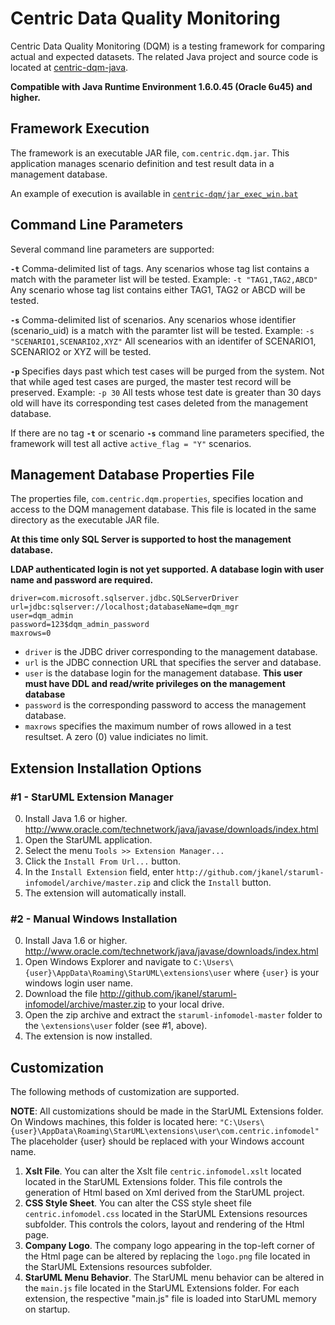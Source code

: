 # Centric Data Quality Monitoring

Centric Data Quality Monitoring (DQM) is a  testing framework for comparing actual and expected datasets. The related Java project and source code is located at [centric-dqm-java](http://github.com/jkanel/centric-dqm-java).

**Compatible with Java Runtime Environment 1.6.0.45 (Oracle 6u45) and higher.**

## Framework Execution
The framework is an executable JAR file, ```com.centric.dqm.jar```.  This application manages scenario definition and test result data in a management database.

An example of execution is available in [```centric-dqm/jar_exec_win.bat```](https://github.com/jkanel/centric-dqm/blob/master/jar_exec_win.bat)

## Command Line Parameters
Several command line parameters are supported:

**```-t```** Comma-delimited list of tags.  Any scenarios whose tag list contains a match with the parameter list will be tested. Example: ```-t "TAG1,TAG2,ABCD"```  Any scenario whose tag list contains either TAG1, TAG2 or ABCD will be tested.

**```-s```** Comma-delimited list of scenarios.  Any scenarios whose identifier (scenario_uid) is a match with the paramter list will be tested.  Example: ```-s "SCENARIO1,SCENARIO2,XYZ"```  All scenearios with an identifer of SCENARIO1, SCENARIO2 or XYZ will be tested.

**```-p```** Specifies days past which test cases will be purged from the system.  Not that while aged test cases are purged, the master test record will be preserved. Example: ```-p 30```  All tests whose test date is greater than 30 days old will have its corresponding test cases deleted from the management database.

If there are no tag **```-t```** or scenario **```-s```** command line parameters specified, the framework will test all active ```active_flag = "Y"``` scenarios.

## Management Database Properties File
The properties file, ```com.centric.dqm.properties```, specifies location and access to the DQM management database.   This file is located in the same directory as the executable JAR file.

**At this time only SQL Server is supported to host the management database.**

**LDAP authenticated login is not yet supported. A database login with user name and password are required.**

```
driver=com.microsoft.sqlserver.jdbc.SQLServerDriver
url=jdbc:sqlserver://localhost;databaseName=dqm_mgr
user=dqm_admin
password=123$dqm_admin_password
maxrows=0
```

* ```driver``` is the JDBC driver corresponding to the management database.
* ```url``` is the JDBC connection URL that specifies the server and database.
* ```user``` is the database login for the management database.  **This user must have DDL and read/write privileges on the management database**
* ```password``` is the corresponding password to access the management database.
* ```maxrows``` specifies the maximum number of rows allowed in a test resultset.  A zero (0) value indiciates no limit.

## Extension Installation Options
### #1 - StarUML Extension Manager
0. Install Java 1.6 or higher. http://www.oracle.com/technetwork/java/javase/downloads/index.html
1. Open the StarUML application.
2. Select the menu ```Tools >> Extension Manager...```
3. Click the ```Install From Url...``` button.
4. In the ```Install Extension``` field, enter ```http://github.com/jkanel/staruml-infomodel/archive/master.zip``` and click the ```Install``` button.
5. The extension will automatically install.

### #2 - Manual Windows Installation
0. Install Java 1.6 or higher. http://www.oracle.com/technetwork/java/javase/downloads/index.html
1. Open Windows Explorer and navigate to ```C:\Users\{user}\AppData\Roaming\StarUML\extensions\user``` where ```{user}``` is your windows login user name.
2. Download the file http://github.com/jkanel/staruml-infomodel/archive/master.zip to your local drive.
3. Open the zip archive and extract the ```staruml-infomodel-master``` folder to the ```\extensions\user``` folder (see #1, above).
4. The extension is now installed.

## Customization
The following methods of customization are supported.

**NOTE**: All customizations should be made in the StarUML Extensions folder.  On Windows machines, this folder is located here:
     ```"C:\Users\{user}\AppData\Roaming\StarUML\extensions\user\com.centric.infomodel"```
The placeholder {user} should be replaced with your Windows account name.

1. **Xslt File**. You can alter the Xslt file ```centric.infomodel.xslt``` located located in the StarUML Extensions folder.  This file controls the generation of Html based on Xml derived from the StarUML project.
2. **CSS Style Sheet**. You can alter the CSS style sheet file ```centric.infomodel.css``` located in the StarUML Extensions resources subfolder.  This controls the colors, layout and rendering of the Html page.
3. **Company Logo**. The company logo appearing in the top-left corner of the Html page can be altered by replacing the ```logo.png``` file located in the StarUML Extensions resources subfolder. 
4. **StarUML Menu Behavior**.  The StarUML menu behavior can be altered in the ```main.js``` file located in the StarUML Extensions folder.  For each extension, the respective "main.js" file is loaded into StarUML memory on startup.


